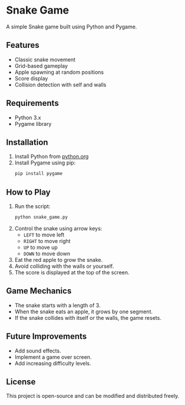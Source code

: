 # Snake Game

A simple Snake game built using Python and Pygame.

## Features
- Classic snake movement
- Grid-based gameplay
- Apple spawning at random positions
- Score display
- Collision detection with self and walls

## Requirements
- Python 3.x
- Pygame library

## Installation
1. Install Python from [python.org](https://www.python.org/downloads/)
2. Install Pygame using pip:
   ```sh
   pip install pygame
   ```

## How to Play
1. Run the script:
   ```sh
   python snake_game.py
   ```
2. Control the snake using arrow keys:
   - `LEFT` to move left
   - `RIGHT` to move right
   - `UP` to move up
   - `DOWN` to move down
3. Eat the red apple to grow the snake.
4. Avoid colliding with the walls or yourself.
5. The score is displayed at the top of the screen.

## Game Mechanics
- The snake starts with a length of 3.
- When the snake eats an apple, it grows by one segment.
- If the snake collides with itself or the walls, the game resets.

## Future Improvements
- Add sound effects.
- Implement a game over screen.
- Add increasing difficulty levels.

## License
This project is open-source and can be modified and distributed freely.

